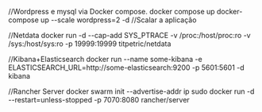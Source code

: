 //Wordpress e mysql via Docker compose.
docker compose up 
docker-compose up --scale wordpress=2 -d //Scalar a aplicação

//Netdata
docker run -d --cap-add SYS_PTRACE -v /proc:/host/proc:ro -v /sys:/host/sys:ro -p 19999:19999 titpetric/netdata 

//Kibana+Elasticsearch
docker run --name some-kibana -e ELASTICSEARCH_URL=http://some-elasticsearch:9200 -p 5601:5601 -d kibana 

//Rancher Server
docker swarm init --advertise-addr ip
sudo docker run -d --restart=unless-stopped -p 7070:8080 rancher/server

